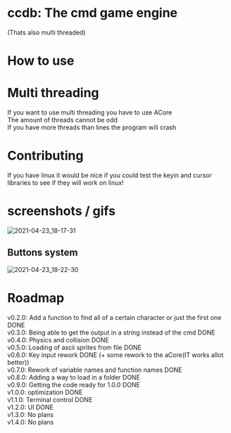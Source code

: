 # ccdb:  The cmd game engine  
(Thats also multi threaded)  
  
# How to use  
  
  
  
# Multi threading  
If you want to use multi threading you have to use ACore  
The amount of threads cannot be odd  
If you have more threads than lines the program will crash  
  
# Contributing  
If you have linux it would be nice if you could test the keyin and cursor libraries to see if they will work on linux!  
  
  
  
# screenshots / gifs

![2021-04-23_18-17-31](https://user-images.githubusercontent.com/32799244/115900503-508a7900-a460-11eb-8bac-21ee4e9658d7.gif)

## Buttons system
![2021-04-23_18-22-30](https://user-images.githubusercontent.com/32799244/115901069-035ad700-a461-11eb-906b-976c37b09f4a.gif)

  

# Roadmap  
v0.2.0: Add a function to find all of a certain character or just the first one  DONE  
v0.3.0: Being able to get the output in a string instead of the cmd   DONE  
v0.4.0: Physics and collision  DONE  
v0.5.0: Loading of ascii sprites from file  DONE  
v0.6.0: Key input rework  DONE (+ some rework to the aCore(IT works allot better))  
v0.7.0: Rework of variable names and function names  DONE  
v0.8.0: Adding a way to load in a folder  DONE  
v0.9.0: Getting the code ready for 1.0.0  DONE  
v1.0.0: optimization  DONE  
v1.1.0: Terminal control  DONE  
v1.2.0: UI DONE  
v1.3.0: No plans  
v1.4.0: No plans  
